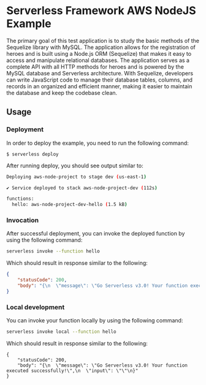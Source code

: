 # Serverless Framework AWS NodeJS Example

The primary goal of this test application is to study the basic methods of the Sequelize library with MySQL. The application allows for the registration of heroes and is built using a Node.js ORM (Sequelize) that makes it easy to access and manipulate relational databases. The application serves as a complete API with all HTTP methods for heroes and is powered by the MySQL database and Serverless architecture. With Sequelize, developers can write JavaScript code to manage their database tables, columns, and records in an organized and efficient manner, making it easier to maintain the database and keep the codebase clean.

## Usage

### Deployment

In order to deploy the example, you need to run the following command:

```
$ serverless deploy
```

After running deploy, you should see output similar to:

```bash
Deploying aws-node-project to stage dev (us-east-1)

✔ Service deployed to stack aws-node-project-dev (112s)

functions:
  hello: aws-node-project-dev-hello (1.5 kB)
```

### Invocation

After successful deployment, you can invoke the deployed function by using the following command:

```bash
serverless invoke --function hello
```

Which should result in response similar to the following:

```json
{
    "statusCode": 200,
    "body": "{\n  \"message\": \"Go Serverless v3.0! Your function executed successfully!\",\n  \"input\": {}\n}"
}
```

### Local development

You can invoke your function locally by using the following command:

```bash
serverless invoke local --function hello
```

Which should result in response similar to the following:

```
{
    "statusCode": 200,
    "body": "{\n  \"message\": \"Go Serverless v3.0! Your function executed successfully!\",\n  \"input\": \"\"\n}"
}
```
